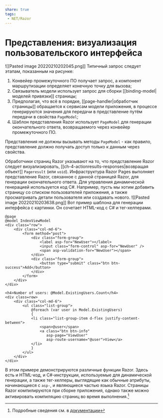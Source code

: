 ```yaml
---
share: true
tags:
 - NET/Razor
---
```

# Представления: визуализация пользовательского интерфейса
![[Pasted image 20220210202045.png]]
Типичный запрос следует этапам, показанным на рисунке:
1. Конвейер промежуточного ПО получает запрос, а компонент маршрутизации определяет конечную точку для вызова;
2. Связыватель модели использует запрос для сборки [[binding-model|моделей привязки]] страницы;
3. Предполагая, что всё в порядке, [[page-handler|обработчик страницы]] обращается к сервисам модели приложения, в процессе генерируются значения для передачи в представление путём передачи в свойства `PageModel`;
4. Шаблон представления Razor использует `PageModel` для генерации окончательного ответа, возвращаемого через конвейер промежуточного ПО.

Представления не должны вызывать методы `PageModel` - как правило, представление должно получать доступ только к данным через свойства.

Обработчики страниц Razor указывают на то, что представление Razor следует визуализировать, [[ch-4-actionresults-responses|возвращая объект]] `Pageresult` (или `void`). Инфраструктура Razor Pages выполняет представление Razor, связанное с данной страницей Razor, для генерации окончательного ответа. Для управления динамической генерацией используется код C#.
Например, пусть мы хотим добавить страницу со списком пользователей приложения, а также просматривать детали пользователя или создавать нового.
![[Pasted image 20220210203638.png]]
Вот пример шаблона для генерации интерфейса с картинки. Он сочетает HTML-код с C# и тег-хелперами.
```razor
@page
@model IndexViewModel
<div class="row">
	<div class="col-md-6">
		<form method="post">
			<div class="form-group">
				<label asp-for="NewUser"></label>
				<input class="form-control" asp-for="NewUser" />
				<span asp-validation-for="NewUser"></span>
			</div>
			<div class="form-group">
				<button type="submit" class="btn btn-success">Add</button>
			</div>
		</form>
	</div>
</div>

<h4>Number of users: @Model.ExistingUsers.Count</h4>
<div class=row>
	<div class="col-md-6">
		<ul class="list-group">
			@foreach (var user in Model.ExistingUsers)
			{
			<li class="list-group-item d-flex justify-content-between">
				<span>@user</span>
				<a class="btn btn-info" 
				   asp-page="ViewUser" 
				   asp-route-username="@user">View</a>
			</li>				
			}
		</ul>
	</div>
</div>
```
В этом примере демонстрируются различные функции Razor. Здесь есть и HTML-код, и C#-инструкции, используемые для динамической генерации, а также тег-хелперы, выглядящие как обычные атрибуты, начинающиеся с `asp-`, и являющиеся частью языка Razor.
Страницы Razor компилируются при сборке приложения, однако также можно активировать компиляцию страниц во время выполнения.[^1]

[^1]:Подробные сведения см. в [документации](https://docs.microsoft.com/en-us/aspnet/core/mvc/views/view-compilation?view=aspnetcore-5.0&tabs=visual-studio)